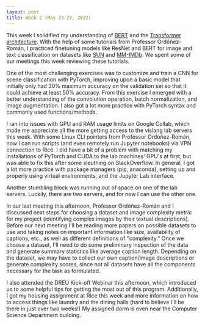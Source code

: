```yaml
---
layout: post
title: Week 2 (May 23-27, 2022)
---
```


This week I solidified my understanding of [BERT](https://arxiv.org/abs/1810.04805) 
and the [Transformer architecture](https://arxiv.org/abs/1706.03762). With
the help of some tutorials from Professor Ordóñez-Román, I practiced finetuning
models like ResNet and BERT for image and text classification on
datasets like [SUN](https://vision.princeton.edu/projects/2010/SUN/)
and [MM-IMDb](https://arxiv.org/abs/1702.01992). We spent some of our meetings
this week reviewing these tutorials.

One of the most challenging exercises was to customize and train a CNN
for scene classification with PyTorch, improving upon a basic model that initially
only had 30% maximum accuracy on the validation set so that it could achieve at least 50% accuracy. 
From this exercise I emerged with a better understanding of the convolution operation, batch 
normalization, and image augmentation. I also got a lot more practice with
PyTorch syntax and commonly used functions/methods.

I ran into issues with GPU and RAM usage limits on Google Collab, which made me
appreciate all the more getting access to the vislang lab servers this week.
With some Linux CLI pointers from Professor Ordóñez-Román, now I can run scripts 
(and even remotely run Jupyter notebooks) via VPN connection to Rice. 
I did have a bit of a problem with matching my installations
of PyTorch and CUDA to the lab machines' GPU's at first, but was able to fix this
after some sleuthing on StackOverflow. In general, I got a lot more practice
with package managers (pip, anaconda), setting up and properly using virtual
environments, and the Jupyter Lab interface.

Another stumbling block was running out of space on one of the lab servers. 
Luckily, there are two servers, and for now I can use the other one.

In our last meeting this afternoon, Professor Ordóñez-Román and I discussed next
steps for choosing a dataset and image complexity metric for my project (identifying
complex images by their textual descriptions). Before
our next meeting I'll be reading more papers on possible datasets to use and
taking notes on important information like size, availability of captions, etc.,
as well as different definitions of "complexity." Once we choose a dataset, I'll
need to do some preliminary inspection of the data and generate summary statistics like
average caption length. Depending on the dataset, we may have to collect our own
caption/image descriptions or generate complexity scores, since not all datasets
have all the components necessary for the task as formulated.

I also attended the DREU Kick-off Webinar this afternoon, which introduced us to
some helpful tips for getting the most out of this program. Additionally, I got
my housing assignment at Rice this week and more information on how to access things
like laundry and the dining halls (hard to believe I'll be there in just over 
two weeks!) My assigned dorm is even near the Computer Science Department building.